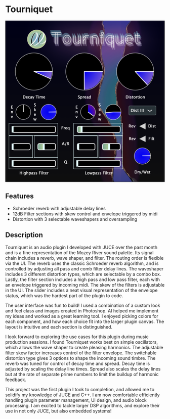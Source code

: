 # Tourniquet

![Project Image](./graphics/image.png)

## Features
- Schroeder reverb with adjustable delay lines
- 12dB Filter sections with skew control and envelope triggered by midi 
- Distortion with 3 selectable waveshapers and oversampling

## Description
Tourniquet is an audio plugin I developed with JUCE over the past month and is a fine representation of the Mozey River sound palette. Its signal chain includes a reverb, wave shaper, and filter. The routing order is flexible via the UI. The reverb uses the classic Schroeder reverb algorithm, and is controlled by adjusting all pass and comb filter delay lines. The waveshaper includes 3 different distortion types, which are selectable by a combo box. Lastly, the filter section includes a high pass and low pass filter, each with an envelope triggered by incoming midi. The skew of the filters is adjustable in the UI. The slider includes a neat visual representation of the envelope status, which was the hardest part of the plugin to code.  

The user interface was fun to build! I used a combination of a custom look and feel class and images created in Photoshop. AI helped me implement my ideas and worked as a great learning tool. I enjoyed picking colors for each component, and how each choice fit into the larger plugin canvas. The layout is intuitive and each section is distinguished.

I look forward to exploring the use cases for this plugin during music production sessions. I found Tourniquet works best on simple oscillators, which allows the wave shaper to create pleasing harmonics. The adjustable filter skew factor increases control of the filter envelope. The switchable distortion type gives 3 options to shape the incoming sound timbre. The reverb was tuned for control of decay time and spread. Decay time is adjusted by scaling the delay line times. Spread also scales the delay lines but at the rate of separate prime numbers to limit the buildup of harmonic feedback.

This project was the first plugin I took to completion, and allowed me to solidify my knowledge of JUCE and C++. I am now comfortable efficiently handling plugin parameter management, UI design, and audio block processing. I am excited to tackle larger DSP algorithms, and explore their use in not only JUCE, but also embedded systems!

